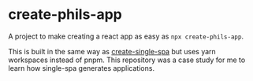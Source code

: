 # create-phils-app

A project to make creating a react app as easy as `npx create-phils-app`.

This is built in the same way as [create-single-spa](https://github.com/single-spa/create-single-spa) but uses yarn workspaces instead of pnpm. This repository was a case study for me to learn how single-spa generates applications.

